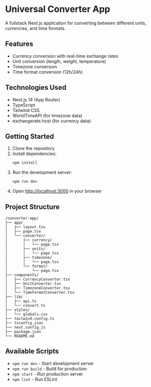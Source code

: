 # Universal Converter App

A fullstack Next.js application for converting between different units, currencies, and time formats.

## Features

- Currency conversion with real-time exchange rates
- Unit conversion (length, weight, temperature)
- Timezone conversion
- Time format conversion (12h/24h)

## Technologies Used

- Next.js 14 (App Router)
- TypeScript
- Tailwind CSS
- WorldTimeAPI (for timezone data)
- exchangerate.host (for currency data)

## Getting Started

1. Clone the repository
2. Install dependencies:
   ```bash
   npm install
   ```
3. Run the development server:
   ```bash
   npm run dev
   ```
4. Open [http://localhost:3000](http://localhost:3000) in your browser

## Project Structure

```
/converter-app/
├── app/
│   ├── layout.tsx
│   ├── page.tsx
│   └── converter/
│       ├── currency/
│       │   └── page.tsx
│       ├── units/
│       │   └── page.tsx
│       ├── timezone/
│       │   └── page.tsx
│       └── format/
│           └── page.tsx
├── components/
│   ├── CurrencyConverter.tsx
│   ├── UnitConverter.tsx
│   ├── TimezoneConverter.tsx
│   └── TimeFormatConverter.tsx
├── lib/
│   ├── api.ts
│   └── convert.ts
├── styles/
│   └── globals.css
├── tailwind.config.ts
├── tsconfig.json
├── next.config.js
├── package.json
└── README.md
```

## Available Scripts

- `npm run dev` - Start development server
- `npm run build` - Build for production
- `npm start` - Run production server
- `npm lint` - Run ESLint
#
#
